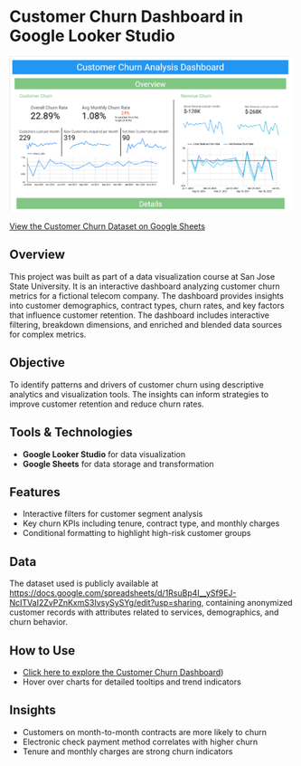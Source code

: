 # Customer Churn Dashboard in Google Looker Studio

<img src="assets/customer_churn_dashboard_thumbnail.png" alt="Looker Studio Customer Churn Dashboard" width="500">

[View the Customer Churn Dataset on Google Sheets](https://docs.google.com/spreadsheets/d/1RsuBp4I__ySf9EJ-NcITVaI2ZvPZnKxmS3IvsySySYg/edit?usp=sharing)

## Overview

This project was built as part of a data visualization course at San Jose State University. It is an interactive dashboard analyzing customer churn metrics for a fictional telecom company. The dashboard provides insights into customer demographics, contract types, churn rates, and key factors that influence customer retention. The dashboard includes interactive filtering, breakdown dimensions, and enriched and blended data sources for complex metrics.

## Objective

To identify patterns and drivers of customer churn using descriptive analytics and visualization tools. The insights can inform strategies to improve customer retention and reduce churn rates.

## Tools & Technologies

- **Google Looker Studio** for data visualization
- **Google Sheets** for data storage and transformation

## Features

- Interactive filters for customer segment analysis  
- Key churn KPIs including tenure, contract type, and monthly charges   
- Conditional formatting to highlight high-risk customer groups

## Data

The dataset used is publicly available at https://docs.google.com/spreadsheets/d/1RsuBp4I__ySf9EJ-NcITVaI2ZvPZnKxmS3IvsySySYg/edit?usp=sharing, containing anonymized customer records with attributes related to services, demographics, and churn behavior.

## How to Use

- [Click here to explore the Customer Churn Dashboard](https://matthew-martin1184.github.io/analytics-projects/projects/looker-customer-churn/embed.html))
- Hover over charts for detailed tooltips and trend indicators

## Insights

- Customers on month-to-month contracts are more likely to churn  
- Electronic check payment method correlates with higher churn  
- Tenure and monthly charges are strong churn indicators
